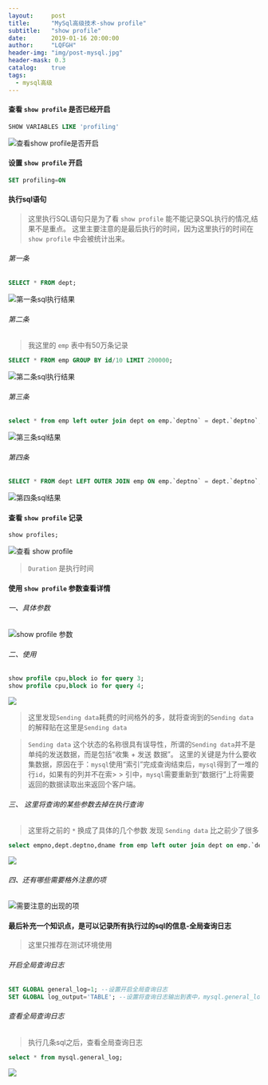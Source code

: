```yaml
---
layout:     post
title:      "MySql高级技术-show profile"
subtitle:   "show profile"
date:       2019-01-16 20:00:00
author:     "LQFGH"
header-img: "img/post-mysql.jpg"
header-mask: 0.3
catalog:    true
tags:
  - mysql高级
---
```





#### **查看 `show profile` 是否已经开启**

```sql
SHOW VARIABLES LIKE 'profiling'
```

![查看show profile是否开启](/img/in-post/mysql-show-profile.jpg)


#### **设置 `show profile` 开启**

```sql
SET profiling=ON
```


#### **执行sql语句**

> 这里执行SQL语句只是为了看 `show profile` 能不能记录SQL执行的情况,结果不是重点。
> 这里主要注意的是最后执行的时间，因为这里执行的时间在 `show profile` 中会被统计出来。

###### 第一条

```sql
SELECT * FROM dept;
```

![第一条sql执行结果](/img/in-post/mysql-show-profile1.jpg)

###### 第二条

> 我这里的 `emp` 表中有50万条记录

```sql
SELECT * FROM emp GROUP BY id/10 LIMIT 200000;
```

![第二条sql执行结果](/img/in-post/mysql-show-profile2.jpg)


###### 第三条

```sql
select * from emp left outer join dept on emp.`deptno` = dept.`deptno`;
```

![第三条sql结果](/img/in-post/mysql-show-profile3.jpg)

###### 第四条

```sql
SELECT * FROM dept LEFT OUTER JOIN emp ON emp.`deptno` = dept.`deptno`;
```

![第四条sql结果](/img/in-post/mysql-show-profile4.jpg)


#### 查看 `show profile` 记录

```sql
show profiles;
```


![查看 `show profile`](/img/in-post/mysql-show-profile5.jpg)

> `Duration` 是执行时间

#### 使用 `show profile` 参数查看详情

###### 一、具体参数

![`show profile` 参数](/img/in-post/mysql-show-profile7.jpg)

###### 二、使用

```sql
show profile cpu,block io for query 3;
show profile cpu,block io for query 4;
```

![](/img/in-post/mysql-show-profile6.jpg)

> 这里发现`Sending data`耗费的时间格外的多，就将查询到的`Sending data`的解释贴在这里是`Sending data`

> `Sending data` 这个状态的名称很具有误导性，所谓的`Sending data`并不是单纯的发送数据，而是包括“收集 + 发送 数据”。
> 这里的关键是为什么要收集数据，原因在于：`mysql`使用“索引”完成查询结束后，`mysql`得到了一堆的行`id`，如果有的列并不在索> > 引中，`mysql`需要重新到“数据行”上将需要返回的数据读取出来返回个客户端。

###### 三、 这里将查询的某些参数去掉在执行查询

> 这里将之前的 `*` 换成了具体的几个参数
> 发现 `Sending data` 比之前少了很多

```sql
select empno,dept.deptno,dname from emp left outer join dept on emp.`deptno` = dept.`deptno`;
```

![](/img/in-post/mysql-show-profile8.jpg.jpg)


###### 四、还有哪些需要格外注意的项

![需要注意的出现的项](/img/in-post/mysql-show-profile7.jpg)


#### 最后补充一个知识点，是可以记录所有执行过的sql的信息-全局查询日志

> 这里只推荐在测试环境使用

###### 开启全局查询日志

```sql
SET GLOBAL general_log=1; --设置开启全局查询日志
SET GLOBAL log_output='TABLE'; --设置将查询日志输出到表中，mysql.general_log表
```

###### 查看全局查询日志

> 执行几条sql之后，查看全局查询日志

```sql
select * from mysql.general_log;
```
![](/img/in-post/mysql-show-profile10.jpg)